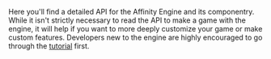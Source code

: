 Here you'll find a detailed API for the Affinity Engine and its componentry. While it isn't strictly necessary to read the API to make a game with the engine, it will help if you want to more deeply customize your game or make custom features. Developers new to the engine are highly encouraged to go through the [tutorial](#/tutorial) first.
